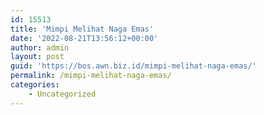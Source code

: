 ```yaml
---
id: 15513
title: 'Mimpi Melihat Naga Emas'
date: '2022-08-21T13:56:12+00:00'
author: admin
layout: post
guid: 'https://bos.awn.biz.id/mimpi-melihat-naga-emas/'
permalink: /mimpi-melihat-naga-emas/
categories:
    - Uncategorized
---
```


